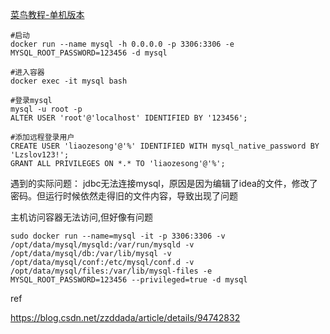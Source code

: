 [菜鸟教程-单机版本](https://www.runoob.com/docker/docker-install-mysql.html)

```shell
#启动
docker run --name mysql -h 0.0.0.0 -p 3306:3306 -e MYSQL_ROOT_PASSWORD=123456 -d mysql

#进入容器
docker exec -it mysql bash

#登录mysql
mysql -u root -p
ALTER USER 'root'@'localhost' IDENTIFIED BY '123456';

#添加远程登录用户
CREATE USER 'liaozesong'@'%' IDENTIFIED WITH mysql_native_password BY 'Lzslov123!';
GRANT ALL PRIVILEGES ON *.* TO 'liaozesong'@'%';
```



遇到的实际问题：
jdbc无法连接mysql，原因是因为编辑了idea的文件，修改了密码。但运行时候依然走得旧的文件内容，导致出现了问题



主机访问容器无法访问,但好像有问题

```shell
sudo docker run --name=mysql -it -p 3306:3306 -v /opt/data/mysql/mysqld:/var/run/mysqld -v /opt/data/mysql/db:/var/lib/mysql -v /opt/data/mysql/conf:/etc/mysql/conf.d -v /opt/data/mysql/files:/var/lib/mysql-files -e MYSQL_ROOT_PASSWORD=123456 --privileged=true -d mysql
```



ref

https://blog.csdn.net/zzddada/article/details/94742832